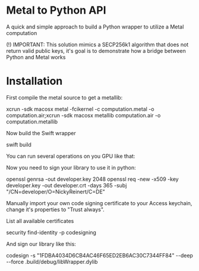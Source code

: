 # Metal to Python API
A quick and simple approach to build a Python wrapper to utilize a Metal computation

(!) IMPORTANT: This solution mimics a SECP256k1 algorithm that does not return valid public keys, it's goal is to demonstrate how a bridge between Python and Metal works


# Installation

First compile the metal source to get a metallib:


  xcrun -sdk macosx metal -fcikernel -c computation.metal -o computation.air;xcrun -sdk macosx metallib computation.air -o computation.metallib


Now build the Swift wrapper

  swift build

You can run several operations on you GPU like that:


Now you need to sign your library to use it in python: 

  openssl genrsa -out developer.key 2048
  openssl req -new -x509 -key developer.key -out developer.crt -days 365 -subj "/CN=developer/O=NickyReinert/C=DE"

Manually import your own code signing certificate to your Access keychain, change it's properties to "Trust always".

List all available certificates

  security find-identity -p codesigning

And sign our library like this:

  codesign -s "1FDBA4034D6CB4AC46F65ED2EB6AC30C7344FF84" --deep --force .build/debug/libWrapper.dylib
